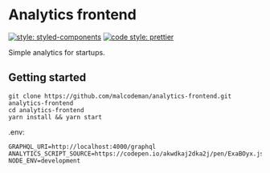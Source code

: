 # Analytics frontend

[![style: styled-components](https://img.shields.io/badge/style-%F0%9F%92%85%20styled--components-orange.svg?colorB=daa357&colorA=db748e)](https://github.com/styled-components/styled-components)
[![code style: prettier](https://img.shields.io/badge/code_style-prettier-ff69b4.svg)](https://github.com/prettier/prettier)

Simple analytics for startups.

## Getting started

```
git clone https://github.com/malcodeman/analytics-frontend.git analytics-frontend
cd analytics-frontend
yarn install && yarn start
```

.env:

```
GRAPHQL_URI=http://localhost:4000/graphql
ANALYTICS_SCRIPT_SOURCE=https://codepen.io/akwdkaj2dka2j/pen/ExaBOyx.js
NODE_ENV=development
```
